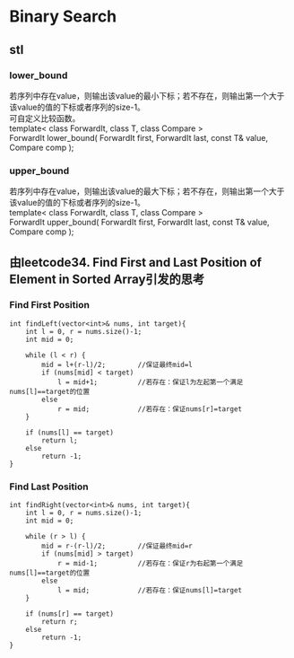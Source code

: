# Binary Search
## stl
### lower_bound  
若序列中存在value，则输出该value的最小下标；若不存在，则输出第一个大于该value的值的下标或者序列的size-1。  
可自定义比较函数。  
template< class ForwardIt, class T, class Compare >  
ForwardIt lower_bound( ForwardIt first, ForwardIt last, const T& value, Compare comp );  
### upper_bound  
若序列中存在value，则输出该value的最大下标；若不存在，则输出第一个大于该value的值的下标或者序列的size-1。  
template< class ForwardIt, class T, class Compare >  
ForwardIt upper_bound( ForwardIt first, ForwardIt last, const T& value, Compare comp );  
## 由leetcode34. Find First and Last Position of Element in Sorted Array引发的思考
### Find First Position  
    int findLeft(vector<int>& nums, int target){  
        int l = 0, r = nums.size()-1;  
        int mid = 0;  
    
        while (l < r) {  
            mid = l+(r-l)/2;        //保证最终mid=l  
            if (nums[mid] < target)  
                l = mid+1;          //若存在：保证l为左起第一个满足nums[l]==target的位置 
            else  
                r = mid;            //若存在：保证nums[r]=target
        }  
  
        if (nums[l] == target)  
            return l;  
        else  
            return -1;  
    }  
### Find Last Position  
    int findRight(vector<int>& nums, int target){  
        int l = 0, r = nums.size()-1;  
        int mid = 0;  
  
        while (r > l) {  
            mid = r-(r-l)/2;        //保证最终mid=r  
            if (nums[mid] > target)  
                r = mid-1;          //若存在：保证r为右起第一个满足nums[l]==target的位置   
            else  
                l = mid;            //若存在：保证nums[l]=target  
        }  
  
        if (nums[r] == target)  
            return r;  
        else  
            return -1;  
    }  
    
